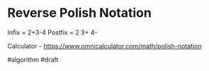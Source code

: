 # Reverse Polish Notation

Infix = 2+3-4
Postfix = 2 3+ 4-

Calculator - https://www.omnicalculator.com/math/polish-notation

#algorithm
#draft